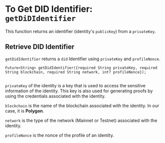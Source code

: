 # To Get DID Identifier: `getDiDIdentifier`

This function returns an identifier (identity's `publicKey`) from a `privateKey`.

## Retrieve DID Identifier

`getDidIdentifier` returns a `did` Identifier using `privateKey` and `profileNonce`.

```
Future<String> getDidIdentifier({required String privateKey, required String blockchain, required String network, int? profileNonce}); 
 
```
`privateKey` of the identity is a key that is used to access the sensitive information of the identity. This key is also used for generating proofs by using the credentials associated with the identity. 

`blockchain` is the name of the blockchain associated with the identity. In our case, it is **Polygon**. 

`network` is the type of the network (Mainnet or Testnet) associated with the identity. 

`profileNonce` is the nonce of the profile of an identity. 
